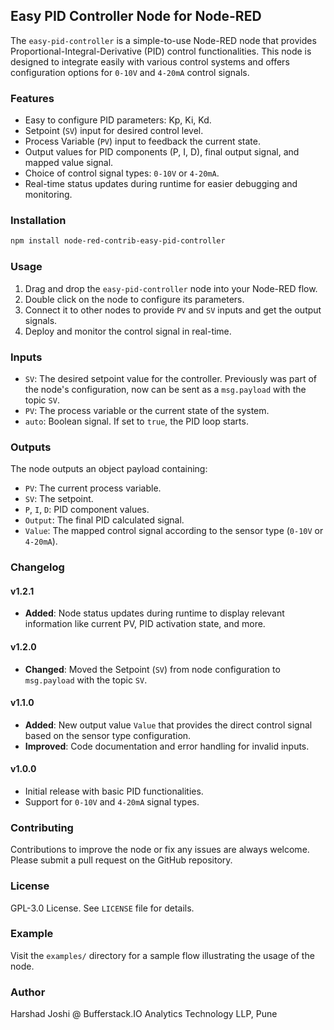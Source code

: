 ## Easy PID Controller Node for Node-RED

The `easy-pid-controller` is a simple-to-use Node-RED node that provides Proportional-Integral-Derivative (PID) control functionalities. This node is designed to integrate easily with various control systems and offers configuration options for `0-10V` and `4-20mA` control signals.

### Features

- Easy to configure PID parameters: Kp, Ki, Kd.
- Setpoint (`SV`) input for desired control level.
- Process Variable (`PV`) input to feedback the current state.
- Output values for PID components (P, I, D), final output signal, and mapped value signal.
- Choice of control signal types: `0-10V` or `4-20mA`.
- Real-time status updates during runtime for easier debugging and monitoring.

### Installation

```bash
npm install node-red-contrib-easy-pid-controller
```

### Usage

1. Drag and drop the `easy-pid-controller` node into your Node-RED flow.
2. Double click on the node to configure its parameters.
3. Connect it to other nodes to provide `PV` and `SV` inputs and get the output signals.
4. Deploy and monitor the control signal in real-time.

### Inputs

- `SV`: The desired setpoint value for the controller. Previously was part of the node's configuration, now can be sent as a `msg.payload` with the topic `SV`.
- `PV`: The process variable or the current state of the system.
- `auto`: Boolean signal. If set to `true`, the PID loop starts.

### Outputs

The node outputs an object payload containing:

- `PV`: The current process variable.
- `SV`: The setpoint.
- `P`, `I`, `D`: PID component values.
- `Output`: The final PID calculated signal.
- `Value`: The mapped control signal according to the sensor type (`0-10V` or `4-20mA`).

### Changelog

#### v1.2.1

- **Added**: Node status updates during runtime to display relevant information like current PV, PID activation state, and more.
  
#### v1.2.0

- **Changed**: Moved the Setpoint (`SV`) from node configuration to `msg.payload` with the topic `SV`.

#### v1.1.0

- **Added**: New output value `Value` that provides the direct control signal based on the sensor type configuration.
- **Improved**: Code documentation and error handling for invalid inputs.

#### v1.0.0

- Initial release with basic PID functionalities.
- Support for `0-10V` and `4-20mA` signal types.

### Contributing

Contributions to improve the node or fix any issues are always welcome. Please submit a pull request on the GitHub repository.

### License

GPL-3.0 License. See `LICENSE` file for details.

### Example

Visit the `examples/` directory for a sample flow illustrating the usage of the node.

### Author 

Harshad Joshi @ Bufferstack.IO Analytics Technology LLP, Pune

